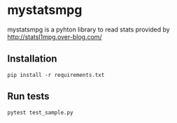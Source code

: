 # mystatsmpg
mystatsmpg is a pyhton library to read stats provided by http://statsl1mpg.over-blog.com/

Installation
------------

    pip install -r requirements.txt

Run tests
---------

    pytest test_sample.py

